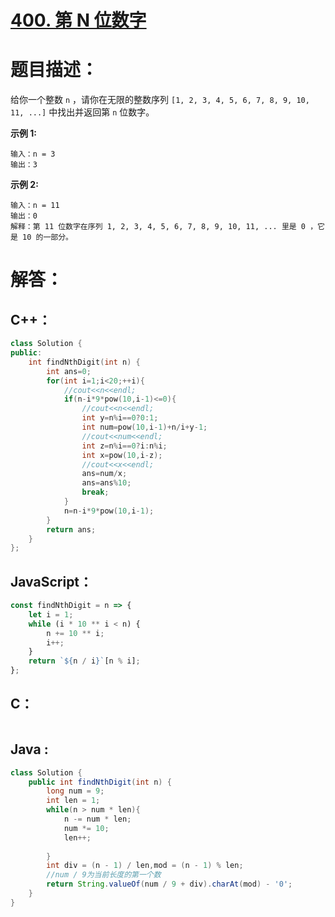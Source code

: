 # [400. 第 N 位数字](https://leetcode-cn.com/problems/nth-digit/)

# 题目描述：

给你一个整数 `n` ，请你在无限的整数序列 `[1, 2, 3, 4, 5, 6, 7, 8, 9, 10, 11, ...]` 中找出并返回第 `n` 位数字。



**示例 1:**

```
输入：n = 3
输出：3
```

 **示例 2:**

```
输入：n = 11
输出：0
解释：第 11 位数字在序列 1, 2, 3, 4, 5, 6, 7, 8, 9, 10, 11, ... 里是 0 ，它是 10 的一部分。
```



# 解答：

## C++：

```cpp
class Solution {
public:
    int findNthDigit(int n) {
        int ans=0;
        for(int i=1;i<20;++i){
            //cout<<n<<endl;
            if(n-i*9*pow(10,i-1)<=0){
                //cout<<n<<endl;
                int y=n%i==0?0:1;
                int num=pow(10,i-1)+n/i+y-1;
                //cout<<num<<endl;
                int z=n%i==0?i:n%i;
                int x=pow(10,i-z);
                //cout<<x<<endl;
                ans=num/x;
                ans=ans%10;
                break;
            }
            n=n-i*9*pow(10,i-1);
        }
        return ans;
    }
};
```

## JavaScript：

```javascript
const findNthDigit = n => {
    let i = 1;
    while (i * 10 ** i < n) {
        n += 10 ** i;
        i++;
    }
    return `${n / i}`[n % i];
};
```

## C：

```c

```

## Java :
```java
class Solution {
    public int findNthDigit(int n) {
        long num = 9;
        int len = 1;
        while(n > num * len){
            n -= num * len;
            num *= 10;
            len++;
    
        }
        int div = (n - 1) / len,mod = (n - 1) % len;
        //num / 9为当前长度的第一个数
        return String.valueOf(num / 9 + div).charAt(mod) - '0';
    }
}
```
